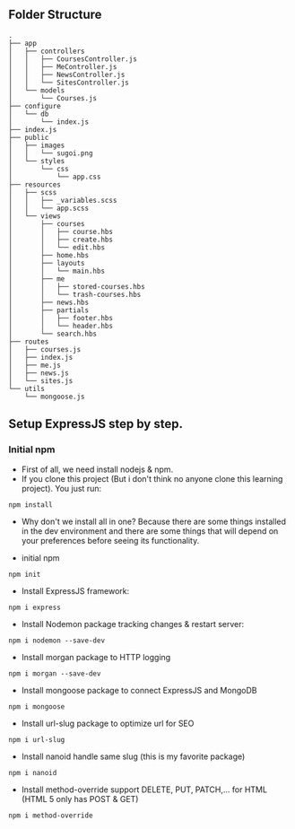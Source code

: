 ## Folder Structure

```
.
├── app
│   ├── controllers
│   │   ├── CoursesController.js
│   │   ├── MeController.js
│   │   ├── NewsController.js
│   │   └── SitesController.js
│   └── models
│       └── Courses.js
├── configure
│   └── db
│       └── index.js
├── index.js
├── public
│   ├── images
│   │   └── sugoi.png
│   └── styles
│       └── css
│           └── app.css
├── resources
│   ├── scss
│   │   ├── _variables.scss
│   │   └── app.scss
│   └── views
│       ├── courses
│       │   ├── course.hbs
│       │   ├── create.hbs
│       │   └── edit.hbs
│       ├── home.hbs
│       ├── layouts
│       │   └── main.hbs
│       ├── me
│       │   ├── stored-courses.hbs
│       │   └── trash-courses.hbs
│       ├── news.hbs
│       ├── partials
│       │   ├── footer.hbs
│       │   └── header.hbs
│       └── search.hbs
├── routes
│   ├── courses.js
│   ├── index.js
│   ├── me.js
│   ├── news.js
│   └── sites.js
└── utils
    └── mongoose.js
```

## Setup ExpressJS step by step.

### Initial npm

- First of all, we need install nodejs & npm.
- If you clone this project (But i don't think no anyone clone this learning project). You just run:

```
npm install
```

- Why don't we install all in one? Because there are some things installed in the dev environment and there are some things that will depend on your preferences before seeing its functionality.

- initial npm

```
npm init
```

- Install ExpressJS framework:

```
npm i express
```

- Install Nodemon package tracking changes & restart server:

```
npm i nodemon --save-dev
```

- Install morgan package to HTTP logging

```
npm i morgan --save-dev
```

- Install mongoose package to connect ExpressJS and MongoDB

```
npm i mongoose
```

- Install url-slug package to optimize url for SEO

```
npm i url-slug
```

- Install nanoid handle same slug (this is my favorite package)

```
npm i nanoid
```

- Install method-override support DELETE, PUT, PATCH,... for HTML (HTML 5 only has POST & GET)

```
npm i method-override
```
